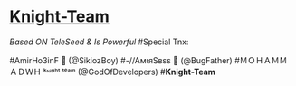# [Knight-Team](https://telegram.me/Knight_Team)

<i>Based ON TeleSeed & Is Powerful</i>
#Special Tnx:

#AmirHo3inF 🍉 
(@SikiozBoy)
#-//AмιяSвѕѕ 💎 
(@BugFather)
#ＭＯＨＡＭＭＡＤＷＨ ᵏᶰᶤᵍʰᵗ ᵗᵉᵃᵐ 
(@GodOfDevelopers)
#<b>Knight-Team</b>
